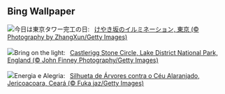 ## Bing Wallpaper
![](https://www.bing.com/th?id=OHR.TokyoTower2023_JA-JP0066858338_UHD.jpg&w=1000)今日は東京タワー完工の日:&nbsp;&ensp;[けやき坂のイルミネーション, 東京 (© Photography by ZhangXun/Getty Images)](https://www.bing.com/th?id=OHR.TokyoTower2023_JA-JP0066858338_UHD.jpg)
<br><br/>
![](https://www.bing.com/th?id=OHR.CastleriggStoneCircleUK_EN-GB7075920630_UHD.jpg&w=1000)Bring on the light:&nbsp;&ensp;[Castlerigg Stone Circle, Lake District National Park, England (© John Finney Photography/Getty Images)](https://www.bing.com/th?id=OHR.CastleriggStoneCircleUK_EN-GB7075920630_UHD.jpg)
<br><br/>
![](https://www.bing.com/th?id=OHR.SolsticiodeVerao_PT-BR8599569944_UHD.jpg&w=1000)Energia e Alegria:&nbsp;&ensp;[Silhueta de Árvores contra o Céu Alaranjado, Jericoacoara, Ceará (© Fuka jaz/Getty Images)](https://www.bing.com/th?id=OHR.SolsticiodeVerao_PT-BR8599569944_UHD.jpg)
<br><br/>

